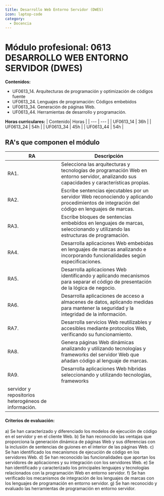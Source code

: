 ```yaml
---
title: Desarrollo Web Entorno Servidor (DWES)
icon: laptop-code
category:
  - Docencia
---
```



# Módulo profesional: 0613 DESARROLLO WEB ENTORNO SERVIDOR (DWES)

**Contenidos:**
- UF0613_14. Arquitecturas de programación y optimización de códigos fuente
- UF0613_24. Lenguajes de programación: Códigos embebidos
- UF0613_34. Generación de páginas Web.
- UF0613_44. Herramientas de desarrollo y programación. 

**Horas curriculares:**
| Contenido| Horas |
| --- | --- |
| UF0613_14 | 36h |
| UF0613_24 | 54h |
| UF0613_34 | 45h |
| UF0613_44 | 54h |

## RA's que componen el módulo
| RA | Descripción |
| --- | --- |
| RA1. |Selecciona las arquitecturas y tecnologías de programación Web en entorno servidor, analizando sus capacidades y características propias. |
| RA2. |Escribe sentencias ejecutables por un servidor Web reconociendo y aplicando procedimientos de integración del código en lenguajes de marcas. |
| RA3. |Escribe bloques de sentencias embebidos en lenguajes de marcas, seleccionando y utilizando las estructuras de programación. |
| RA4. |Desarrolla aplicaciones Web embebidas en lenguajes de marcas analizando e incorporando funcionalidades según especificaciones. |
| RA5. |Desarrolla aplicaciones Web identificando y aplicando mecanismos para separar el código de presentación de la lógica de negocio. |
| RA6. |Desarrolla aplicaciones de acceso a almacenes de datos, aplicando medidas para mantener la seguridad y la integridad de la información. |
| RA7. |Desarrolla servicios Web reutilizables y accesibles mediante protocolos Web, verificando su funcionamiento. |
| RA8. |Genera páginas Web dinámicas analizando y utilizando tecnologías y frameworks del servidor Web que añadan código al lenguaje de marcas. |
| RA9. |Desarrolla aplicaciones Web híbridas seleccionando y utilizando tecnologías, frameworks
servidor y repositorios heterogéneos de información. |


#### Criterios de evaluación:
a) Se han caracterizado y diferenciado los modelos de ejecución de código en el servidor y en
el cliente Web.
b) Se han reconocido las ventajas que proporciona la generación dinámica de páginas Web y
sus diferencias con la inclusión de sentencias de guiones en el interior de las páginas Web.
c) Se han identificado los mecanismos de ejecución de código en los servidores Web.
d) Se han reconocido las funcionalidades que aportan los servidores de aplicaciones y su
integración con los servidores Web.
e) Se han identificado y caracterizado los principales lenguajes y tecnologías relacionados con
la programación Web en entorno servidor.
f) Se han verificado los mecanismos de integración de los lenguajes de marcas con los
lenguajes de programación en entorno servidor.
g) Se han reconocido y evaluado las herramientas de programación en entorno servidor.